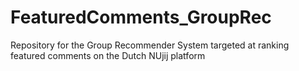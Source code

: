 # FeaturedComments_GroupRec
Repository for the Group Recommender System targeted at ranking featured comments on the Dutch NUjij platform
